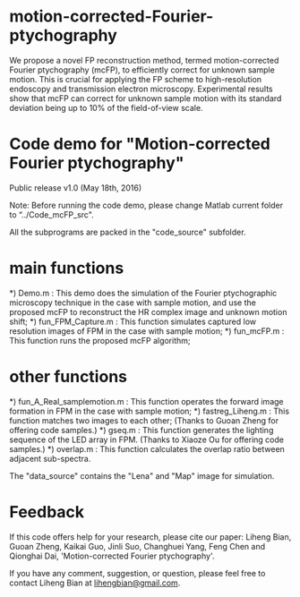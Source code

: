 # motion-corrected-Fourier-ptychography
We propose a novel FP reconstruction method, termed motion-corrected Fourier ptychography (mcFP), to efficiently correct for unknown sample motion. This is crucial for applying the FP scheme to high-resolution endoscopy and transmission electron microscopy. Experimental results show that mcFP can correct for unknown sample motion with its standard deviation being up to 10% of the field-of-view scale.

# Code demo for "Motion-corrected Fourier ptychography"
Public release v1.0 (May 18th, 2016)

Note: Before running the code demo, please change Matlab current folder to “../Code_mcFP_src".

All the subprograms are packed in the "code_source" subfolder.

# main functions
*) Demo.m                      : This demo does the simulation of the Fourier ptychographic microscopy technique in the case with sample motion, and use the proposed mcFP to reconstruct the HR complex image and unknown motion shift;
*) fun_FPM_Capture.m           : This function simulates captured low resolution images of FPM in the case with sample motion;
*) fun_mcFP.m                  : This function runs the proposed mcFP algorithm;

# other functions
*) fun_A_Real_samplemotion.m   : This function operates the forward image formation in FPM in the case with sample motion;
*) fastreg_Liheng.m            : This function matches two images to each other; (Thanks to Guoan Zheng for offering code samples.)
*) gseq.m                      : This function generates the lighting sequence of the LED array in FPM. (Thanks to Xiaoze Ou for offering code samples.)
*) overlap.m                   : This function calculates the overlap ratio between adjacent sub-spectra.

The "data_source" contains the "Lena" and "Map" image for simulation.

# Feedback
If this code offers help for your research, please cite our paper:
Liheng Bian, Guoan Zheng, Kaikai Guo, Jinli Suo, Changhuei Yang, Feng Chen and Qionghai Dai, 'Motion-corrected Fourier ptychography'.

If you have any comment, suggestion, or question, please feel free to contact Liheng Bian at lihengbian@gmail.com.

